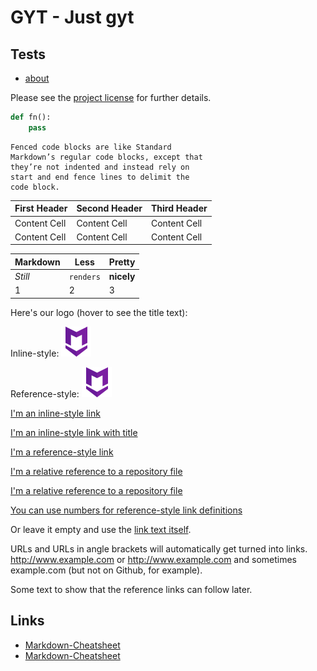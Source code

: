 # GYT - Just gyt



## Tests

* [about](./about)

Please see the [project license](about) for further details.

```python
def fn():
    pass
```

```
Fenced code blocks are like Standard
Markdown’s regular code blocks, except that
they’re not indented and instead rely on
start and end fence lines to delimit the
code block.
```

| First Header | Second Header | Third Header |
| ------------ | ------------- | ------------ |
| Content Cell | Content Cell  | Content Cell |
| Content Cell | Content Cell  | Content Cell |

Markdown | Less | Pretty
--- | --- | ---
*Still* | `renders` | **nicely**
1 | 2 | 3

Here's our logo (hover to see the title text):

Inline-style:
![alt text](https://github.com/adam-p/markdown-here/raw/master/src/common/images/icon48.png "Logo Title Text 1")

Reference-style:
![alt text][logo]

[logo]: https://github.com/adam-p/markdown-here/raw/master/src/common/images/icon48.png "Logo Title Text 2"

[I'm an inline-style link](https://www.google.com)

[I'm an inline-style link with title](https://www.google.com "Google's Homepage")

[I'm a reference-style link][Arbitrary case-insensitive reference text]


[I'm a relative reference to a repository file](./about)

[I'm a relative reference to a repository file](./about.md)

[You can use numbers for reference-style link definitions][1]

Or leave it empty and use the [link text itself].

URLs and URLs in angle brackets will automatically get turned into links.
http://www.example.com or <http://www.example.com> and sometimes
example.com (but not on Github, for example).

Some text to show that the reference links can follow later.

[arbitrary case-insensitive reference text]: https://www.mozilla.org
[1]: http://slashdot.org
[link text itself]: http://www.reddit.com

## Links

* [Markdown-Cheatsheet](https://github.com/adam-p/markdown-here/wiki/Markdown-Cheatsheet)
* [Markdown-Cheatsheet](https://github.com/adam-p/markdown-here/wiki/Markdown-Cheatsheet "Cheats")